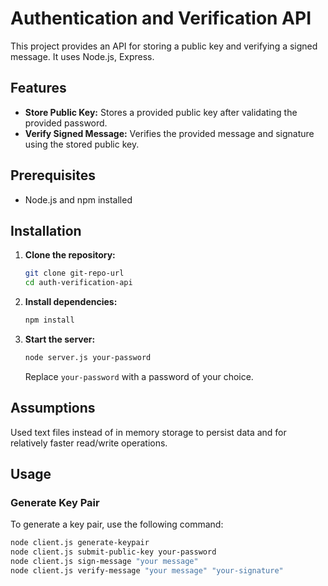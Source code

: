# Authentication and Verification API

This project provides an API for storing a public key and verifying a signed message. It uses Node.js, Express.

## Features

- **Store Public Key:** Stores a provided public key after validating the provided password.
- **Verify Signed Message:** Verifies the provided message and signature using the stored public key.

## Prerequisites

- Node.js and npm installed

## Installation

1. **Clone the repository:**

   ```bash
   git clone git-repo-url
   cd auth-verification-api
   ```

2. **Install dependencies:**

   ```bash
   npm install
   ```


3. **Start the server:**

   ```bash
   node server.js your-password
   ```

   Replace `your-password` with a password of your choice.

## Assumptions

Used text files instead of in memory storage to persist data and for relatively faster read/write operations.


## Usage

### Generate Key Pair

To generate a key pair, use the following command:

```bash
node client.js generate-keypair
node client.js submit-public-key your-password
node client.js sign-message "your message"
node client.js verify-message "your message" "your-signature"

```
